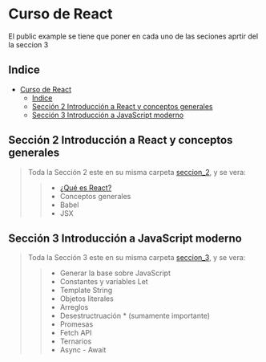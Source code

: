 # Curso de React

El public example se tiene que poner en cada uno de las seciones aprtir del la seccion 3

## Indice

- [Curso de React](#curso-de-react)
  - [Indice](#indice)
  - [Sección 2 Introducción a React y conceptos generales](#sección-2-introducción-a-react-y-conceptos-generales)
  - [Sección 3 Introducción a JavaScript moderno](#sección-3-introducción-a-javascript-moderno)

## Sección 2 Introducción a React y conceptos generales

> Toda la Sección 2 este en su misma carpeta [seccion_2](./seccion_2), y se vera:
> > - [¿Qué es React?](./seccion_2/React.md)
> > - Conceptos generales
> > - Babel
> > - JSX
>

## Sección 3 Introducción a JavaScript moderno

> Toda la Sección 3 este en su misma carpeta [seccion_3](./seccion_3), y se vera:
> > - Generar la base sobre JavaScript
> > - Constantes y variables Let
> > - Template String
> > - Objetos literales
> > - Arreglos
> > - Desestructruación * (sumamente importante)
> > - Promesas
> > - Fetch API
> > - Ternarios
> > - Async - Await